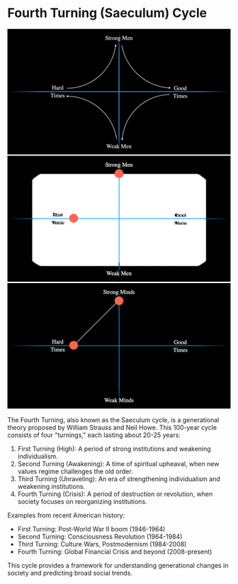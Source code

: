 # Fourth Turning (Saeculum) Cycle

![](FourthTurning.png)
![](FourthTurning.gif)
![](FourthTurningPendulum.gif)

The Fourth Turning, also known as the Saeculum cycle, is a generational theory proposed by William Strauss and Neil Howe. This 100-year cycle consists of four "turnings," each lasting about 20-25 years:

1. First Turning (High): A period of strong institutions and weakening individualism.
2. Second Turning (Awakening): A time of spiritual upheaval, when new values regime challenges the old order.
3. Third Turning (Unraveling): An era of strengthening individualism and weakening institutions.
4. Fourth Turning (Crisis): A period of destruction or revolution, when society focuses on reorganizing institutions.

Examples from recent American history:

- First Turning: Post-World War II boom (1946-1964)
- Second Turning: Consciousness Revolution (1964-1984)
- Third Turning: Culture Wars, Postmodernism (1984-2008)
- Fourth Turning: Global Financial Crisis and beyond (2008-present)

This cycle provides a framework for understanding generational changes in society and predicting broad social trends.
